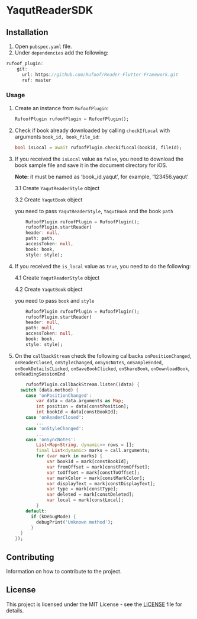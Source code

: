 
# YaqutReaderSDK

## Installation
1. Open `pubspec.yaml` file.
2. Under `dependencies` add the following:

```dart
rufoof_plugin:
    git:
      url: https://github.com/Rufoof/Reader-Flutter-Framework.git
      ref: master
```


### Usage
1. Create an instance from `RufoofPlugin`:
    ```dart
    RufoofPlugin rufoofPlugin = RufoofPlugin();
    ```

2. Check if book already downloaded by calling `checkIfLocal` with arguments `book_id, book_file_id`:
    ```dart
    bool isLocal = await rufoofPlugin.checkIfLocal(bookId, fileId);
    ```

3. If you received the `isLocal` value as `false`,
    you need to download the book sample file and save it in the document directory for iOS.

    **Note:** it must be named as ‘book_id.yaqut’, for example, ‘123456.yaqut’

    3.1 Create `YaqutReaderStyle` object

    3.2 Create `YaqutBook` object

    you need to pass `YaqutReaderStyle`, `YaqutBook` and the book `path`
    ```dart
        RufoofPlugin rufoofPlugin = RufoofPlugin();
        rufoofPlugin.startReader(
        header: null,
        path: path,
        accessToken: null,
        book: book,
        style: style);
    ``` 

4. If you received the `is_local` value as `true`, you need to do the following:

    4.1 Create `YaqutReaderStyle` object

    4.2 Create `YaqutBook` object

    you need to pass `book` and `style`
    ```dart
        RufoofPlugin rufoofPlugin = RufoofPlugin();
        rufoofPlugin.startReader(
        header: null,
        path: null,
        accessToken: null,
        book: book,
        style: style);
    ```

6. On the `callbackStream` check the following callbacks
    `onPositionChanged`, `onReaderClosed`, `onStyleChanged`, `onSyncNotes`, `onSampleEnded`,
    `onBookDetailsCLicked`, `onSaveBookClicked`, `onShareBook`, `onDownloadBook`, `onReadingSessionEnd`

    ```dart
        rufoofPlugin.callbackStream.listen((data) {
      switch (data.method) {
        case 'onPositionChanged':
            var data = data.arguments as Map;
            int position = data[constPosition];
            int bookId = data[constBookId];
        case 'onReaderClosed':
            ...
        case 'onStyleChanged':
            ...
        case 'onSyncNotes':
            List<Map<String, dynamic>> rows = [];
            final List<dynamic> marks = call.arguments;
            for (var mark in marks) {
                var bookId = mark[constBookId];
                var fromOffset = mark[constFromOffset];
                var toOffset = mark[constToOffset];
                var markColor = mark[constMarkColor];
                var displayText = mark[constDisplayText];
                var type = mark[constType];
                var deleted = mark[constDeleted];
                var local = mark[constLocal];
            }
        default:
          if (kDebugMode) {
            debugPrint('Unknown method');
          }
      }
    });
    ```

## Contributing
Information on how to contribute to the project.

## License
This project is licensed under the MIT License - see the [LICENSE](LICENSE) file for details.
